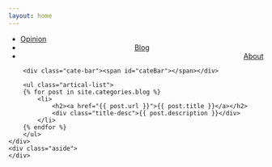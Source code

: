 ```yaml
---
layout: home
---
```


<div class="index-content blog">
    <div class="section">
        <ul class="artical-cate">
            <li class="on"><a href="/opinion"><span>Opinion</span></a></li>
            <li style="text-align:center"><a href="/"><span>Blog</span></a></li>
            <li style="text-align:right"><a href="/about"><span>About</span></a></li>
        </ul>

        <div class="cate-bar"><span id="cateBar"></span></div>

        <ul class="artical-list">
        {% for post in site.categories.blog %}
            <li>
                <h2><a href="{{ post.url }}">{{ post.title }}</a></h2>
                <div class="title-desc">{{ post.description }}</div>
            </li>
        {% endfor %}
        </ul>
    </div>
    <div class="aside">
    </div>
</div>
